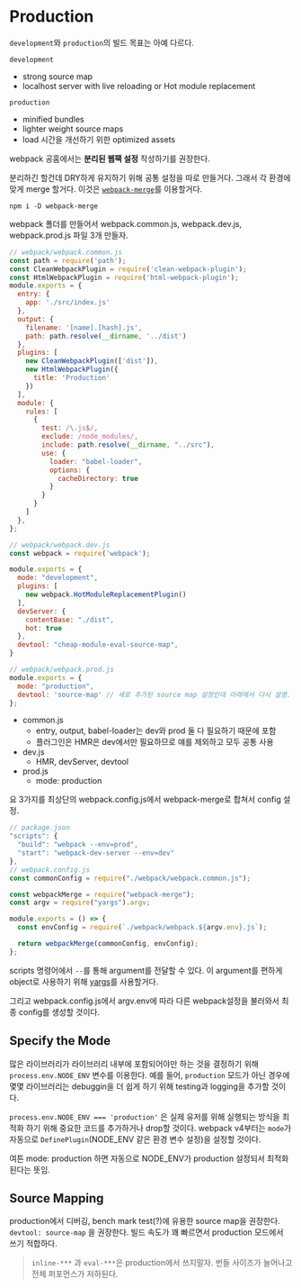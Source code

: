 # Production

`development`와 `production`의 빌드 목표는 아예 다르다.

`development`
- strong source map
- localhost server with live reloading or Hot module replacement

`production`
- minified bundles
- lighter weight source maps
- load 시간을 개선하기 위한 optimized assets

webpack 공홈에서는 __분리된 웹팩 설정__ 작성하기를 권장한다.

분리하긴 할건데 DRY하게 유지하기 위해 공통 설정을 따로 만들거다. 그래서 각 환경에 맞게 merge 할거다. 이것은 [`webpack-merge`](https://github.com/survivejs/webpack-merge)를 이용할거다.

```
npm i -D webpack-merge
```

webpack 폴더를 만들어서 webpack.common.js, webpack.dev.js, webpack.prod.js 파일 3개 만들자.

```js
// webpack/webpack.common.js
const path = require('path');
const CleanWebpackPlugin = require('clean-webpack-plugin');
const HtmlWebpackPlugin = require('html-webpack-plugin');
module.exports = {
  entry: {
    app: './src/index.js'
  },
  output: {
    filename: '[name].[hash].js',
    path: path.resolve(__dirname, '../dist')
  },
  plugins: [
    new CleanWebpackPlugin(['dist']),
    new HtmlWebpackPlugin({
      title: 'Production'
    })
  ],
  module: {
    rules: [
      {
        test: /\.js$/,
        exclude: /node_modules/,
        include: path.resolve(__dirname, "../src"),
        use: {
          loader: "babel-loader",
          options: {
            cacheDirectory: true
          }
        }
      }
    ]
  },
};

// webpack/webpack.dev.js
const webpack = require('webpack');

module.exports = {
  mode: "development",
  plugins: [
    new webpack.HotModuleReplacementPlugin()
  ],
  devServer: {
    contentBase: "./dist",
    hot: true
  },
  devtool: "cheap-module-eval-source-map",
}

// webpack/webpack.prod.js
module.exports = {
  mode: "production",
  devtool: 'source-map' // 새로 추가된 source map 설정인데 아래에서 다시 설명.
};
```

- common.js
  - entry, output, babel-loader는 dev와 prod 둘 다 필요하기 때문에 포함
  - 플러그인은 HMR은 dev에서만 필요하므로 얘를 제외하고 모두 공통 사용
- dev.js
  - HMR, devServer, devtool
- prod.js
  - mode: production

요 3가지를 최상단의 webpack.config.js에서 webpack-merge로 합쳐서 config 설정.

```js
// package.json
"scripts": {
  "build": "webpack --env=prod",
  "start": "webpack-dev-server --env=dev"
},
// webpack.config.js
const commonConfig = require("./webpack/webpack.common.js");

const webpackMerge = require("webpack-merge");
const argv = require("yargs").argv;

module.exports = () => {
  const envConfig = require(`./webpack/webpack.${argv.env}.js`);

  return webpackMerge(commonConfig, envConfig);
};
```

scripts 명령어에서 `--`를 통해 argument를 전달할 수 있다.
이 argument를 편하게 object로 사용하기 위해 [yargs](https://github.com/yargs/yargs)를 사용할거다.

그리고 webpack.config.js에서 
argv.env에 따라 다른 webpack설정을 불러와서 최종 config를 생성할 것이다.

## Specify the Mode

많은 라이브러리가 라이브러리 내부에 포함되어야만 하는 것을 결정하기 위해 `process.env.NODE_ENV` 변수를 이용한다. 예를 들어, `production` 모드가 아닌 경우에 몇몇 라이브러리는 debuggin을 더 쉽게 하기 위해 testing과 logging을 추가할 것이다.

`process.env.NODE_ENV === 'production'` 은 실제 유저를 위해 실행되는 방식을 최적화 하기 위해 중요한 코드를 추가하거나 drop할 것이다. webpack v4부터는 `mode`가 자동으로 `DefinePlugin`(NODE_ENV 같은 환경 변수 설정)을 설정할 것이다.

여튼 mode: production 하면 자동으로 NODE_ENV가 production 설정되서 최적화된다는 뜻임.

## Source Mapping

production에서 디버깅, bench mark test(?)에 유용한 source map을 권장한다. `devtool: source-map` 을 권장한다. 빌드 속도가 꽤 빠르면서 production 모드에서 쓰기 적합하다.

> `inline-***` 과 `eval-***`은 production에서 쓰지말자. 번들 사이즈가 늘어나고 전체 퍼포먼스가 저하된다.